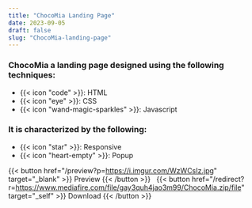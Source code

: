 ```yaml
---
title: "ChocoMia Landing Page"
date: 2023-09-05
draft: false
slug: "ChocoMia-landing-page"
---
```

### __ChocoMia__ a __landing page__ designed using the following techniques:
- {{< icon "code" >}}: HTML
- {{< icon "eye" >}}: CSS
- {{< icon "wand-magic-sparkles" >}}: Javascript  

### It is characterized by the following:
- {{< icon "star" >}}: Responsive
- {{< icon "heart-empty" >}}:  Popup

<!--adsense-->

{{< button href="/preview?p=https://i.imgur.com/WzWCsIz.jpg" target="_blank" >}}
Preview
{{< /button >}} &nbsp; {{< button href="/redirect?r=https://www.mediafire.com/file/gay3quh4jao3m99/ChocoMia.zip/file" target="_self" >}}
Download
{{< /button >}}